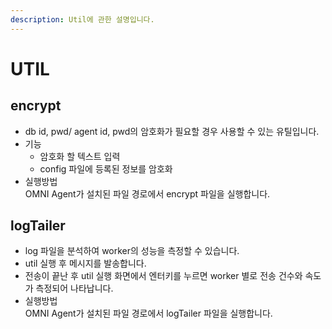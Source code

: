```yaml
---
description: Util에 관한 설명입니다.
---
```


# UTIL

## encrypt

* db id, pwd/ agent id, pwd의 암호화가 필요할 경우 사용할 수 있는 유틸입니다.
* 기능
  * 암호화 할 텍스트 입력
  * config 파일에 등록된 정보를 암호화
* 실행방법\
  OMNI Agent가 설치된 파일 경로에서 encrypt 파일을 실행합니다.

## logTailer

* log 파일을 분석하여 worker의 성능을 측정할 수 있습니다.
* util 실행 후 메시지를 발송합니다.
* 전송이 끝난 후 util 실행 화면에서 엔터키를 누르면 worker 별로 전송 건수와 속도가 측정되어 나타납니다.
* 실행방법\
  OMNI Agent가 설치된 파일 경로에서 logTailer 파일을 실행합니다.
